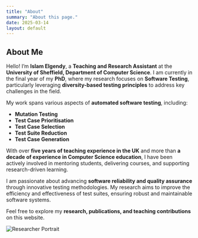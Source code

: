```yaml
---
title: "About"
summary: "About this page."
date: 2025-03-14
layout: default
---
```


## About Me  

Hello! I’m **Islam Elgendy**, a **Teaching and Research Assistant** at the **University of Sheffield, Department of Computer Science**. I am currently in the final year of my **PhD**, where my research focuses on **Software Testing**, particularly leveraging **diversity-based testing principles** to address key challenges in the field.  

My work spans various aspects of **automated software testing**, including:  

- **Mutation Testing**  
- **Test Case Prioritisation**  
- **Test Case Selection**  
- **Test Suite Reduction**  
- **Test Case Generation**  

With over **five years of teaching experience in the UK** and more than **a decade of experience in Computer Science education**, I have been actively involved in mentoring students, delivering courses, and supporting research-driven learning.  

I am passionate about advancing **software reliability and quality assurance** through innovative testing methodologies. My research aims to improve the efficiency and effectiveness of test suites, ensuring robust and maintainable software systems.  

Feel free to explore my **research, publications, and teaching contributions** on this website.  


![Researcher Portrait](assets/images/islam.jpg "Islam Elgendy")